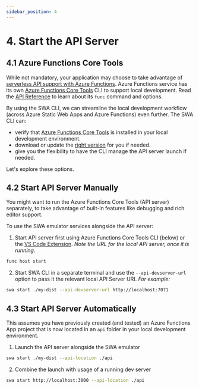 ```yaml
---
sidebar_position: 4
---
```


# 4. Start the API Server

## 4.1 Azure Functions Core Tools

While not mandatory, your application may choose to take advantage of [serverless API support with Azure Functions](https://docs.microsoft.com/en-us/azure/static-web-apps/apis).
Azure Functions service has its own [Azure Functions Core Tools](https://docs.microsoft.com/en-us/azure/azure-functions/functions-run-local) CLI to support local development. Read the [API Reference](https://docs.microsoft.com/en-us/azure/azure-functions/functions-core-tools-reference?tabs=v2) to learn about its `func` command and options.

By using the SWA CLI, we can streamline the local development workflow (across Azure Static Web Apps and Azure Functions) even further. The SWA CLI can:

- verify that [Azure Functions Core Tools](https://docs.microsoft.com/en-us/azure/azure-functions/functions-run-local) is installed in your local development environment.
- download or update the [right version](https://docs.microsoft.com/en-us/azure/azure-functions/functions-run-local#install-the-azure-functions-core-tools) for you if needed.
- give you the flexibility to have the CLI manage the API server launch if needed.

Let's explore these options.

## 4.2 Start API Server Manually

You might want to run the Azure Functions Core Tools (API server) separately, to take advantage of built-in features like debugging and rich editor support.

To use the SWA emulator services alongside the API server:

1. Start API server first using Azure Functions Core Tools CLI (below) or the [VS Code Extension](https://marketplace.visualstudio.com/items?itemName=ms-azuretools.vscode-azurefunctions). _Note the URL for the local API server, once it is running_.

```bash
func host start
```

2. Start SWA CLI in a separate terminal and use the `--api-devserver-url` option to pass it the relevant local API Server URI. _For example:_

```bash
swa start ./my-dist --api-devserver-url http://localhost:7071
```

## 4.3 Start API Server Automatically

This assumes you have previously created (and tested) an Azure Functions App project that is now located in an `api` folder in your local development environment.

1. Launch the API server alongside the SWA emulator

```bash
swa start ./my-dist --api-location ./api
```

2. Combine the launch with usage of a running dev server

```bash
swa start http://localhost:3000 --api-location ./api
```
